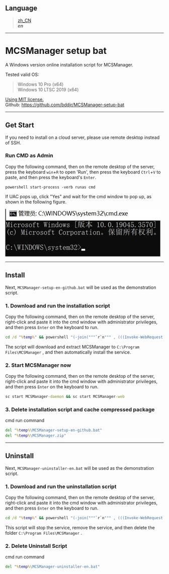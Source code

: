 ## Language
> [zh_CN](../README.md)  
> ***en***  

***
# MCSManager setup bat
A Windows version online installation script for MCSManager.

Tested valid OS:  
> Windows 10 Pro (x64)  
> Windows 10 LTSC 2019 (x64)  

[Using MIT license.](https://mit-license.org)  
Github: https://github.com/bddjr/MCSManager-setup-bat

***
## Get Start
If you need to install on a cloud server, please use remote desktop instead of SSH.

### Run CMD as Admin
Copy the following command, then on the remote desktop of the server, press the keyboard `win`+`R` to open 'Run', then press the keyboard `Ctrl`+`V` to paste, and then press the keyboard's `Enter`.  
```
powershell start-process -verb runas cmd
```

If UAC pops up, click "Yes" and wait for the cmd window to pop up, as shown in the following figure.  

![cmd](cmd.jpg)

***
## Install
Next, `MCSManager-setup-en-github.bat` will be used as the demonstration script.  

### 1. Download and run the installation script
Copy the following command, then on the remote desktop of the server, right-click and paste it into the cmd window with administrator privileges, and then press `Enter` on the keyboard to run.  
```cmd
cd /d "%temp%" && powershell "(-join("""`r`n""" , (((Invoke-WebRequest -Uri https://raw.githubusercontent.com/bddjr/MCSManager-setup-bat/main/MCSManager-setup-en-github.bat -UseBasicParsing).Content) -replace '\n',"""`r`n"""))) | Out-File -Encoding utf8 -FilePath MCSManager-setup-en-github.bat" && .\MCSManager-setup-en-github.bat nopause
```
The script will download and extract MCSManager to `C:\Program Files\MCSManager` , and then automatically install the service.  

### 2. Start MCSManager now
Copy the following command, then on the remote desktop of the server, right-click and paste it into the cmd window with administrator privileges, and then press `Enter` on the keyboard to run.  
```cmd
sc start MCSManager-daemon && sc start MCSManager-web
```

### 3. Delete installation script and cache compressed package
cmd run command
```cmd
del "%temp%\MCSManager-setup-en-github.bat"
del "%temp%\MCSManager.zip"
```

***
## Uninstall
Next, `MCSManager-uninstaller-en.bat` will be used as the demonstration script.  

### 1. Download and run the uninstallation script
Copy the following command, then on the remote desktop of the server, right-click and paste it into the cmd window with administrator privileges, and then press `Enter` on the keyboard to run.  
```cmd
cd /d "%temp%" && powershell "(-join("""`r`n""" , (((Invoke-WebRequest -Uri https://raw.githubusercontent.com/bddjr/MCSManager-setup-bat/main/MCSManager-uninstaller-en.bat -UseBasicParsing).Content) -replace '\n',"""`r`n"""))) | Out-File -Encoding utf8 -FilePath MCSManager-uninstaller-en.bat" && .\MCSManager-uninstaller-en.bat nopause
```
This script will stop the service, remove the service, and then delete the folder `C:\Program Files\MCSManager` .  

### 2. Delete Uninstall Script
cmd run command  
```cmd
del "%temp%\MCSManager-uninstaller-en.bat"
```
